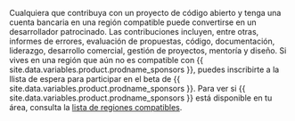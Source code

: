 Cualquiera que contribuya con un proyecto de código abierto y tenga una cuenta bancaria en una región compatible puede convertirse en un desarrollador patrocinado. Las contribuciones incluyen, entre otras, informes de errores, evaluación de propuestas, código, documentación, liderazgo, desarrollo comercial, gestión de proyectos, mentoría y diseño. Si vives en una región que aún no es compatible con {{ site.data.variables.product.prodname_sponsors }}, puedes inscribirte a la llista de espera para participar en el beta de {{ site.data.variables.product.prodname_sponsors }}. Para ver si {{ site.data.variables.product.prodname_sponsors }} está disponible en tu área, consulta la [lista de regiones compatibles](https://github.com/sponsors#regions).
